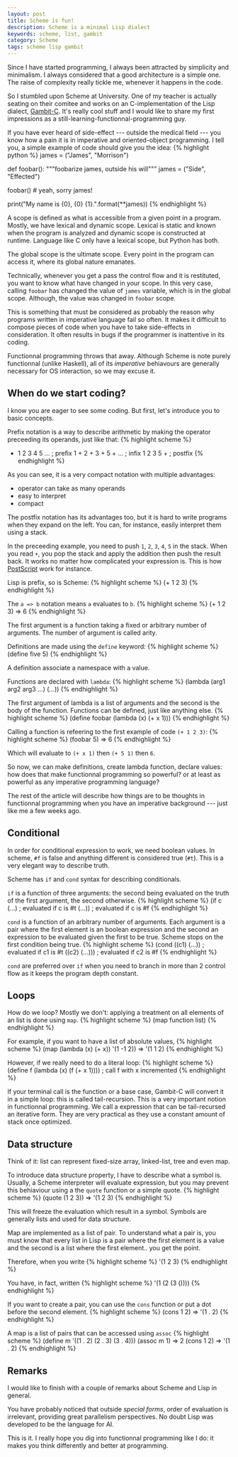 ```yaml
---
layout: post
title: Scheme is fun!
description: Scheme is a minimal Lisp dialect
keywords: scheme, list, gambit
category: Scheme
tags: scheme lisp gambit
---
```


Since I have started programming, I always been attracted by simplicity and
minimalism. I always considered that a good architecture is a simple one. The
raise of complexity really tickle me, whenever it happens in the code.

So I stumbled upon Scheme at University. One of my teacher is actually seating
on their comitee and works on an C-implementation of the Lisp dialect,
[Gambit-C](http://gambitscheme.org/wiki/index.php/Main_Page). It's really cool
stuff and I would like to share my first impressions as a
still-learning-functionnal-programming guy.

If you have ever heard of side-effect --- outside the medical field --- you know
how a pain it is in imperative and oriented-object programming. I tell you, a
simple example of code should give you the idea:
{% highlight python %}
james = ("James", "Morrison")

def foobar():
    """foobarize james, outside his will"""
    james = ("Side", "Effected")

foobar() # yeah, sorry james!

print("My name is {0}, {0} {1}.".format(**james))
{% endhighlight %}

A scope is defined as what is accessible from a given point in a program. Mostly,
we have lexical and dynamic scope. Lexical is static and known when the program
is analyzed and dynamic scope is constructed at runtime. Language like C only
have a lexical scope, but Python has both.

The global scope is the ultimate scope. Every point in the program can access
it, where its global nature emanates.

Technically, whenever you get a pass the control flow and it is restituted, you
want to know what have changed in your scope. In this very case, calling
`foobar` has changed the value of `james` variable, which is in the global
scope. Although, the value was changed in `foobar` scope.

This is something that must be considered as probably the reason why programs
written in imperative language fail so often. It makes it difficult to compose
pieces of code when you have to take side-effects in consideration. It often
results in bugs if the programmer is inattentive in its coding.

Functionnal programming throws that away. Although Scheme is note purely
functionnal (unlike Haskell), all of its *imperative* behiavours are generally
necessary for OS interaction, so we may excuse it.

When do we start coding?
------------------------
I know you are eager to see some coding. But first, let's introduce you to basic
concepts.

Prefix notation is a way to describe arithmetic by making the operator
preceeding its operands, just like that:
{% highlight scheme %}
+ 1 2 3 4 5 ...     ; prefix
1 + 2 + 3 + 5 + ... ; infix
1 2 3 5 +           ; postfix
{% endhighlight %}

As you can see, it is a very compact notation with multiple advantages:
* operator can take as many operands
* easy to interpret
* compact

The postfix notation has its advantages too, but it is hard to write programs
when they expand on the left. You can, for instance, easily interpret them using
a stack.

In the preceeding example, you need to push `1`, `2`, `3`, `4`, `5` in the
stack. When you read `+`, you pop the stack and apply the addition then push the
result back. It works no matter how complicated your expression is. This is how
[PostScript]() work for instance.

Lisp is prefix, so is Scheme:
{% highlight scheme %}
(+ 1 2 3)
{% endhighlight %}

The `a => b` notation means `a` evaluates to `b`.
{% highlight scheme %}
(+ 1 2 3) => 6
{% endhighlight %}

The first argument is a function taking a fixed or arbitrary number of
arguments. The number of argument is called arity.

Definitions are made using the `define` keyword:
{% highlight scheme %}
(define five 5)
{% endhighlight %}

A definition associate a namespace with a value.

Functions are declared with `lambda`:
{% highlight scheme %}
(lambda (arg1 arg2 arg3 ...)
  (...))
{% endhighlight %}

The first argument of lambda is a list of arguments and the second is the body
of the function. Functions can be defined, just like anything else.
{% highlight scheme %}
(define foobar (lambda (x)
  (+ x 1)))
{% endhighlight %}

Calling a function is refeering to the first example of code `(+ 1 2 3)`:
{% highlight scheme %}
(foobar 5) => 6
{% endhighlight %}

Which will evaluate to `(+ x 1)` then `(+ 5 1)` then `6`.

So now, we can make definitions, create lambda function, declare values: how
does that make functionnal programming so powerful? or at least as powerful as
any imperative programming language?

The rest of the article will describe how things are to be thoughts in
functionnal programming when you have an imperative background --- just like me
a few weeks ago.

Conditional
-----------
In order for conditional expression to work, we need boolean values. In scheme,
`#f` is false and anything different is considered true (`#t`). This is a very
elegant way to describe truth.

Scheme has `if` and `cond` syntax for describing conditionals.

`if` is a function of three arguments: the second
being evaluated on the truth of the first argument, the second otherwise.
{% highlight scheme %}
(if c
  (...)  ; evaluated if c is #t
  (...)) ; evaluated if c is #f
{% endhighlight %}

`cond` is a function of an arbitrary number of arguments. Each argument is a
pair where the first element is an boolean expression and the second an
expression to be evaluated given the first to be true. Scheme stops on the first
condition being true.
{% highlight scheme %}
(cond
  ((c1) (...))  ; evaluated if c1 is #t
  ((c2) (...))) ; evaluated if c2 is #f
{% endhighlight %}

`cond` are preferred over `if` when you need to branch in more than 2 control
flow as it keeps the program depth constant.

Loops
-----
How do we loop? Mostly we don't: applying a treatment on all elements of an
list is done using `map`.
{% highlight scheme %}
(map function list)
{% endhighlight %}

For example, if you want to have a list of absolute values,
{% highlight scheme %}
(map (lambda (x)
  (+ x)) '(1 -1 2))
=> '(1 1 2)
{% endhighlight %}

However, if we really need to do a literal loop:
{% highlight scheme %}
(define f (lambda (x)
    (f (+ x 1)))) ; call f with x incremented
{% endhighlight %}

If your terminal call is the function or a base case, Gambit-C will convert it
in a simple loop: this is called tail-recursion. This is a very important notion
in functionnal programming. We call a expression that can be tail-recursed an
iterative form. They are very practical as they use a constant amount of stack
once optimized.

Data structure
--------------
Think of it: list can represent fixed-size array, linked-list, tree and even
map.

To introduce data structure property, I have to describe what a symbol is.
Usually, a Scheme interpreter will evaluate expression, but you may prevent this
behiaviour using a the `quote` function or a simple quote.
{% highlight scheme %}
(quote (1 2 3)) => '(1 2 3)
{% endhighlight %}

This will freeze the evaluation which result in a symbol. Symbols are generally
lists and used for data structure.

Map are implemented as a list of pair. To understand what a pair is, you must
know that every list in Lisp is a pair where the first element is a value and
the second is a list where the first element.. you get the point.

Therefore, when you write
{% highlight scheme %}
'(1 2 3)
{% endhighlight %}

You have, in fact, written
{% highlight scheme %}
'(1 (2 (3 ())))
{% endhighlight %}

If you want to create a pair, you can use the `cons` function or put a dot
before the second element.
{% highlight scheme %}
(cons 1 2) => '(1 . 2)
{% endhighlight %}

A map is a list of pairs that can be accessed using `assoc`
{% highlight scheme %}
(define m '((1 . 2) (2 . 3) (3 . 4)))
(assoc m 1) => 2
(cons 1 2) => '(1 . 2)
{% endhighlight %}

Remarks
-------
I would like to finish with a couple of remarks about Scheme and Lisp in
general.

You have probably noticed that outside _special forms_, order of evaluation is
irrelevant, providing great parallelism perspectives. No doubt Lisp was
developed to be the language for AI.

This is it. I really hope you dig into functionnal programming like I do: it
makes you think differently and better at programming.


